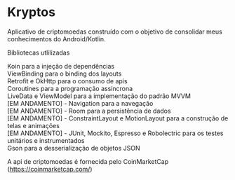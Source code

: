 # Kryptos


Aplicativo de criptomoedas construído com o objetivo de consolidar meus conhecimentos do Android/Kotlin.


Bibliotecas utlilizadas


Koin para a injeção de dependências<br/>
ViewBinding para o binding dos layouts<br/>
Retrofit e OkHttp para o consumo de apis<br/>
Coroutines para a programação assíncrona<br/>
LiveData e ViewModel para a implementação do padrão MVVM<br/>
[EM ANDAMENTO] - Navigation para a navegação<br/>
[EM ANDAMENTO] - Room para a persistência de dados<br/>
[EM ANDAMENTO] - ConstraintLayout e MotionLayout para a construção de telas e animações<br/>
[EM ANDAMENTO] - JUnit, Mockito, Espresso e Robolectric para os testes unitários e instrumentados<br/>
Gson para a desserialização de objetos JSON


A api de criptomoedas é fornecida pelo CoinMarketCap (https://coinmarketcap.com/)
